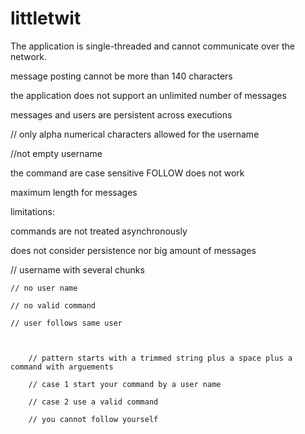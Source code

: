 # littletwit


The application is single-threaded and cannot communicate over the network.

message posting cannot be more than 140 characters

the application does not support an unlimited number of messages

messages  and users are persistent across executions

// only alpha numerical characters allowed for the username

//not empty username

the command are case sensitive FOLLOW does not work

maximum length for messages

limitations:

commands are not treated asynchronously

does not consider persistence nor big amount of messages

// username with several chunks

    // no user name

    // no valid command

    // user follows same user



        // pattern starts with a trimmed string plus a space plus a command with arguements

        // case 1 start your command by a user name

        // case 2 use a valid command

        // you cannot follow yourself
